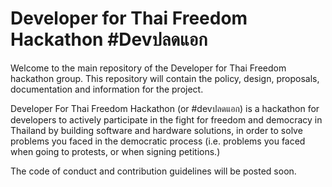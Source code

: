 # Developer for Thai Freedom Hackathon #Devปลดแอก

Welcome to the main repository of the Developer for Thai Freedom hackathon group. This repository will contain the policy, design, proposals, documentation and information for the project.

Developer For Thai Freedom Hackathon (or #devปลดแอก) is a hackathon for developers to actively participate in the fight for freedom and democracy in Thailand by building software and hardware solutions, in order to solve problems you faced in the democratic process (i.e. problems you faced when going to protests, or when signing petitions.)

The code of conduct and contribution guidelines will be posted soon.
